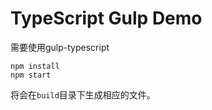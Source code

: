 TypeScript Gulp Demo
====================

需要使用gulp-typescript

```
npm install
npm start
```

将会在`build`目录下生成相应的文件。